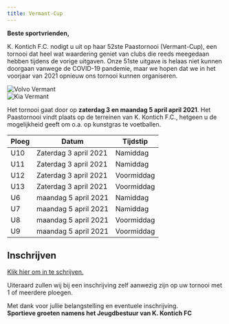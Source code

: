 ```yaml
---
title: Vermant-Cup
---
```

<p><strong>Beste sportvrienden,</strong></p>
<p>K. Kontich F.C. nodigt u uit op haar 52ste Paastornooi (Vermant-Cup), een tornooi dat heel wat waardering geniet van clubs die reeds meegedaan hebben tijdens de vorige uitgaven. Onze 51ste uitgave is helaas niet kunnen doorgaan vanwege de COVID-19 pandemie, maar we hopen dat we in het voorjaar van 2021 opnieuw ons tornooi kunnen organiseren.</p>
<div class="lg:flex lg:flex-wrap lg:-mx-8 items-center mb-6">
    <div class="mb-4 w-full lg:w-1/2 lg:mb-0 lg:px-8">
        <img src="https://www.link2fleet.be/wp-content/uploads/2018/04/Logo-Vermant-Groep.png" style="max-width: 90%; height: auto;" alt="Volvo Vermant" />
    </div>
    <div class="mb-4 w-full lg:w-1/2 lg:mb-0 lg:px-8">
        <img src="https://res.cloudinary.com/kkontichfc/image/upload/v1565372112/sponsors/KIA-vermant-zilver_yzunbr.png" style="max-width: 90%; height: auto;" alt="Kia Vermant" />
    </div>

</div>
<p>
Het tornooi gaat door op <strong>zaterdag 3 en maandag 5 april april 2021</strong>. Het Paastornooi vindt plaats op de terreinen van K. Kontich F.C., hetgeen u de mogelijkheid geeft om o.a. op kunstgras te voetballen.
</p>
<table style="width: 100%;">
<thead>
<tr>
<th>Ploeg</th>
<th>Datum</th>
<th>Tijdstip</th>
</tr>
</thead>
<tbody>
<tr>
<td>U10</td>
<td>Zaterdag 3 april 2021</td>
<td>Namiddag</td>
</tr>
<tr>
<td>U11</td>
<td>Zaterdag 3 april 2021</td>
<td>Namiddag</td>
</tr>
<tr>
<td>U12</td>
<td>Zaterdag 3 april 2021</td>
<td>Voormiddag</td>
</tr>
<tr>
<td>U13</td>
<td>Zaterdag 3 april 2021</td>
<td>Voormiddag</td>
</tr>
<tr>
<td>U6</td>
<td>maandag 5 april 2021</td>
<td>Namiddag</td>
</tr>
<tr>
<td>U7</td>
<td>maandag 5 april 2021</td>
<td>Namiddag</td>
</tr>
<tr>
<td>U8</td>
<td>maandag 5 april 2021</td>
<td>Voormiddag</td>
</tr>
<tr>
<td>U9</td>
<td>maandag 5 april 2021</td>
<td>Voormiddag</td>
</tr>
</tbody>
</table>
<div>
    <h2>Inschrijven</h2>
    <p>
        <a href="https://www.kkontichfc.be/jeugd/vermant-cup/online-registratie/" title="Inschrijven Paastornooi / Vermant-Cup" class="btn-block">Klik hier om in te schrijven.</a></p>
    <p>Uiteraard zullen wij bij een inschrijving zelf aanwezig zijn op uw tornooi met 1 of meerdere ploegen.</p>
    <p>Met dank voor jullie belangstelling en eventuele inschrijving.
        <br><strong>Sportieve groeten namens het Jeugdbestuur van K. Kontich FC</strong>
    </p>
</div>
